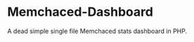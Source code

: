 Memchaced-Dashboard
===================

A dead simple single file Memchaced stats dashboard in PHP.
